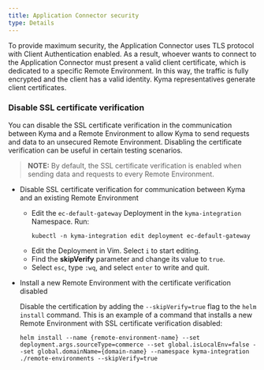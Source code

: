 ```yaml
---
title: Application Connector security
type: Details
---
```


To provide maximum security, the Application Connector uses TLS protocol with Client Authentication enabled. As a result, whoever wants to connect to the Application Connector must present a valid client certificate, which is dedicated to a specific Remote Environment. In this way, the traffic is fully encrypted and the client has a valid identity. Kyma representatives generate client certificates.

### Disable SSL certificate verification

You can disable the SSL certificate verification in the communication between Kyma and a Remote Environment to allow Kyma to send requests and data to an unsecured Remote Environment. Disabling the certificate verification can be useful in certain testing scenarios.

>**NOTE:** By default, the SSL certificate verification is enabled when sending data and requests to every Remote Environment.

* Disable SSL certificate verification for communication between Kyma and an existing Remote Environment

  - Edit the `ec-default-gateway` Deployment in the `kyma-integration` Namespace. Run:
    ```
    kubectl -n kyma-integration edit deployment ec-default-gateway
    ```
  - Edit the Deployment in Vim. Select `i` to start editing.
  - Find the **skipVerify** parameter and change its value to `true`.
  - Select `esc`, type `:wq`, and select `enter` to write and quit.

* Install a new Remote Environment with the certificate verification disabled

  Disable the certification by adding the `--skipVerify=true` flag to the `helm install` command. This is an example of a command that installs a new Remote Environment with SSL certificate verification disabled:

  ```
  helm install --name {remote-environment-name} --set deployment.args.sourceType=commerce --set global.isLocalEnv=false --set global.domainName={domain-name} --namespace kyma-integration ./remote-environments --skipVerify=true  
  ```
